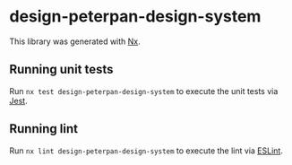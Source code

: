 # design-peterpan-design-system

This library was generated with [Nx](https://nx.dev).


## Running unit tests

Run `nx test design-peterpan-design-system` to execute the unit tests via [Jest](https://jestjs.io).


## Running lint

Run `nx lint design-peterpan-design-system` to execute the lint via [ESLint](https://eslint.org/).

